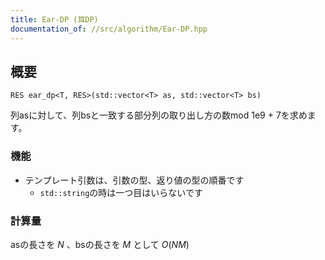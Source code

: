 ```yaml
---
title: Ear-DP (耳DP)
documentation_of: //src/algorithm/Ear-DP.hpp
---
```


## 概要
```
RES ear_dp<T, RES>(std::vector<T> as, std::vector<T> bs)
```


列asに対して、列bsと一致する部分列の取り出し方の数mod 1e9 + 7を求めます。


### 機能
- テンプレート引数は、引数の型、返り値の型の順番です
    - `std::string`の時は一つ目はいらないです

### 計算量
asの長さを $N$ 、bsの長さを $M$ として $O(NM)$
